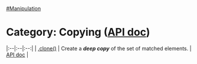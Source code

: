 [#Manipulation](?/manipulation.md)

# Category: Copying ([API doc](https://api.jquery.com/category/manipulation/copying/))

<style>
th { text-align: left; font-style: italic; }
tr td:nth-child(1) { width: 15%; font-weight: bold; }
tr td:nth-child(2) { width: 75%; }
td {
  vertical-align: top;
}
</style>

|:--|:--|:--:|
| [.clone()](?pages/clone/) | Create a **_deep copy_** of the set of matched elements. | [API doc](https://api.jquery.com/clone/) |
